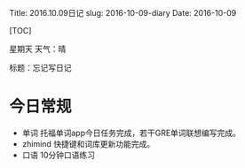 Title: 2016.10.09日记
slug: 2016-10-09-diary
Date: 2016-10-09

[TOC]

星期天 天气：晴

标题：忘记写日记


# 今日常规

- 单词 托福单词app今日任务完成，若干GRE单词联想编写完成。
- zhimind 快捷键和词库更新功能完成。
- 口语 10分钟口语练习

